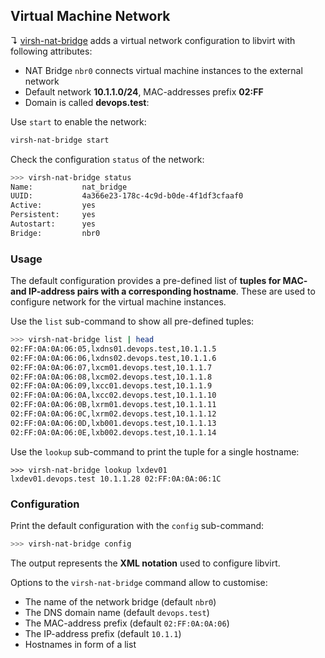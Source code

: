 ## Virtual Machine Network

↴ [virsh-nat-bridge](../bin/virsh-nat-bridge) adds a virtual network configuration to libvirt with following attributes:

* NAT Bridge `nbr0` connects virtual machine instances to the external network
* Default network **10.1.1.0/24**, MAC-addresses prefix **02:FF**
* Domain is called **devops.test**:

Use `start` to enable the network:

```bash
virsh-nat-bridge start
```

Check the configuration `status` of the network:

```bash
>>> virsh-nat-bridge status
Name:           nat_bridge
UUID:           4a366e23-178c-4c9d-b0de-4f1df3cfaaf0
Active:         yes
Persistent:     yes
Autostart:      yes
Bridge:         nbr0
```

### Usage

The default configuration provides a pre-defined list of **tuples for 
MAC- and IP-address pairs with a corresponding hostname**. These are 
used to configure network for the virtual machine instances.

Use the `list` sub-command to show all pre-defined tuples:

```bash
>>> virsh-nat-bridge list | head
02:FF:0A:0A:06:05,lxdns01.devops.test,10.1.1.5
02:FF:0A:0A:06:06,lxdns02.devops.test,10.1.1.6
02:FF:0A:0A:06:07,lxcm01.devops.test,10.1.1.7
02:FF:0A:0A:06:08,lxcm02.devops.test,10.1.1.8
02:FF:0A:0A:06:09,lxcc01.devops.test,10.1.1.9
02:FF:0A:0A:06:0A,lxcc02.devops.test,10.1.1.10
02:FF:0A:0A:06:0B,lxrm01.devops.test,10.1.1.11
02:FF:0A:0A:06:0C,lxrm02.devops.test,10.1.1.12
02:FF:0A:0A:06:0D,lxb001.devops.test,10.1.1.13
02:FF:0A:0A:06:0E,lxb002.devops.test,10.1.1.14
```

Use the `lookup` sub-command to print the tuple for a single 
hostname:

```
>>> virsh-nat-bridge lookup lxdev01
lxdev01.devops.test 10.1.1.28 02:FF:0A:0A:06:1C
```

### Configuration

Print the default configuration with the `config` sub-command:

```bash
>>> virsh-nat-bridge config
```

The output represents the **XML notation** used to configure libvirt.

Options to the `virsh-nat-bridge` command allow to customise:

* The name of the network bridge (default `nbr0`)
* The DNS domain name (default `devops.test`)
* The MAC-address prefix (default `02:FF:0A:0A:06`)
* The IP-address prefix (default `10.1.1`)
* Hostnames in form of a list



